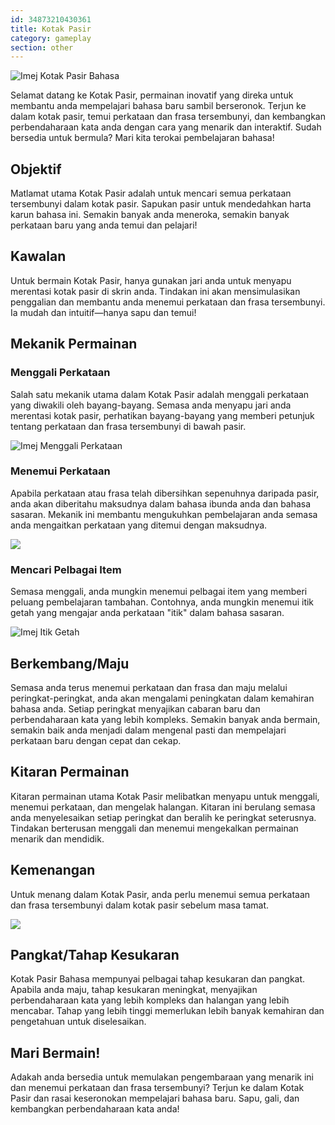 ```yaml
---
id: 34873210430361
title: Kotak Pasir
category: gameplay
section: other
---
```

![Imej Kotak Pasir Bahasa](https://help.studycat.com/hc/article_attachments/34873193987353)

Selamat datang ke Kotak Pasir, permainan inovatif yang direka untuk membantu anda mempelajari bahasa baru sambil berseronok. Terjun ke dalam kotak pasir, temui perkataan dan frasa tersembunyi, dan kembangkan perbendaharaan kata anda dengan cara yang menarik dan interaktif. Sudah bersedia untuk bermula? Mari kita terokai pembelajaran bahasa!

## Objektif

Matlamat utama Kotak Pasir adalah untuk mencari semua perkataan tersembunyi dalam kotak pasir. Sapukan pasir untuk mendedahkan harta karun bahasa ini. Semakin banyak anda meneroka, semakin banyak perkataan baru yang anda temui dan pelajari!

## Kawalan

Untuk bermain Kotak Pasir, hanya gunakan jari anda untuk menyapu merentasi kotak pasir di skrin anda. Tindakan ini akan mensimulasikan penggalian dan membantu anda menemui perkataan dan frasa tersembunyi. Ia mudah dan intuitif—hanya sapu dan temui!

## Mekanik Permainan

### Menggali Perkataan

Salah satu mekanik utama dalam Kotak Pasir adalah menggali perkataan yang diwakili oleh bayang-bayang. Semasa anda menyapu jari anda merentasi kotak pasir, perhatikan bayang-bayang yang memberi petunjuk tentang perkataan dan frasa tersembunyi di bawah pasir.

![Imej Menggali Perkataan](https://help.studycat.com/hc/article_attachments/34873193990169)

### Menemui Perkataan

Apabila perkataan atau frasa telah dibersihkan sepenuhnya daripada pasir, anda akan diberitahu maksudnya dalam bahasa ibunda anda dan bahasa sasaran. Mekanik ini membantu mengukuhkan pembelajaran anda semasa anda mengaitkan perkataan yang ditemui dengan maksudnya.

![](https://help.studycat.com/hc/article_attachments/34967533998745)

### Mencari Pelbagai Item

Semasa menggali, anda mungkin menemui pelbagai item yang memberi peluang pembelajaran tambahan. Contohnya, anda mungkin menemui itik getah yang mengajar anda perkataan "itik" dalam bahasa sasaran.

![Imej Itik Getah](https://help.studycat.com/hc/article_attachments/34873210402585)

## Berkembang/Maju

Semasa anda terus menemui perkataan dan frasa dan maju melalui peringkat-peringkat, anda akan mengalami peningkatan dalam kemahiran bahasa anda. Setiap peringkat menyajikan cabaran baru dan perbendaharaan kata yang lebih kompleks. Semakin banyak anda bermain, semakin baik anda menjadi dalam mengenal pasti dan mempelajari perkataan baru dengan cepat dan cekap.

## Kitaran Permainan

Kitaran permainan utama Kotak Pasir melibatkan menyapu untuk menggali, menemui perkataan, dan mengelak halangan. Kitaran ini berulang semasa anda menyelesaikan setiap peringkat dan beralih ke peringkat seterusnya. Tindakan berterusan menggali dan menemui mengekalkan permainan menarik dan mendidik.

## Kemenangan

Untuk menang dalam Kotak Pasir, anda perlu menemui semua perkataan dan frasa tersembunyi dalam kotak pasir sebelum masa tamat.

![](https://help.studycat.com/hc/article_attachments/34967564471577)

## Pangkat/Tahap Kesukaran

Kotak Pasir Bahasa mempunyai pelbagai tahap kesukaran dan pangkat. Apabila anda maju, tahap kesukaran meningkat, menyajikan perbendaharaan kata yang lebih kompleks dan halangan yang lebih mencabar. Tahap yang lebih tinggi memerlukan lebih banyak kemahiran dan pengetahuan untuk diselesaikan.

## Mari Bermain!

Adakah anda bersedia untuk memulakan pengembaraan yang menarik ini dan menemui perkataan dan frasa tersembunyi? Terjun ke dalam Kotak Pasir dan rasai keseronokan mempelajari bahasa baru. Sapu, gali, dan kembangkan perbendaharaan kata anda!

